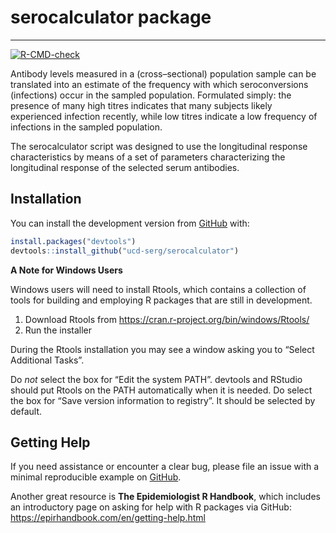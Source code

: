 serocalculator package
=====================

------------------------------------------------------------------------

<!-- badges: start -->
[![R-CMD-check](https://github.com/UCD-SERG/serocalculator/workflows/R-CMD-check/badge.svg)](https://github.com/UCD-SERG/serocalculator/actions)
<!-- badges: end -->

Antibody levels measured in a (cross–sectional) population sample can be
translated into an estimate of the frequency with which seroconversions
(infections) occur in the sampled population. Formulated simply: the
presence of many high titres indicates that many subjects likely
experienced infection recently, while low titres indicate a low
frequency of infections in the sampled population.

The serocalculator script was designed to use the longitudinal
response characteristics by means of a set of parameters characterizing
the longitudinal response of the selected serum antibodies.

## Installation

You can install the development version from
[GitHub](https://github.com/) with:

``` r
install.packages("devtools")
devtools::install_github("ucd-serg/serocalculator")
```

**A Note for Windows Users**

Windows users will need to install Rtools, which contains a collection of tools for building and employing R packages that are still in development.

1. Download Rtools from https://cran.r-project.org/bin/windows/Rtools/
2. Run the installer

During the Rtools installation you may see a window asking you to “Select Additional Tasks”.

Do *not* select the box for “Edit the system PATH”. devtools and RStudio should put Rtools on the PATH automatically when it is needed.
Do select the box for “Save version information to registry”. It should be selected by default.

## Getting Help

If you need assistance or encounter a clear bug, please file an issue with a minimal reproducible example on [GitHub](https://github.com/UCD-SERG/serocalculator/issues). 

Another great resource is **The Epidemiologist R Handbook**, which includes an introductory page on asking for help with R packages via GitHub: https://epirhandbook.com/en/getting-help.html 
